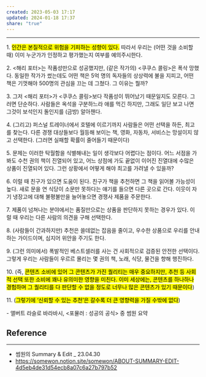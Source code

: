 ```yaml
---
created: 2023-05-03 17:17
updated: 2024-01-18 17:37
share: "true"
---
```


---

1\. <mark class="hltr-red">인간은 본질적으로 위험을 기피하는 성향이 있다.</mark> 따라서 우리는 (어떤 것을 소비할 때) 이미 누군가가 인정하고 평가했는지 여부를 예의주시한다.

2\. <해리 포터>는 작품성만으로 성공했지만, (같은 작가의) <쿠쿠스 콜링>은 폭삭 망했다. 동일한 작가가 썼는데도 어떤 책은 5억 명의 독자들의 상상력에 불을 지피고, 어떤 책은 기껏해야 500명의 관심을 끄는 데 그쳤다. 그 이유는 뭘까?

3\. 그저 <해리 포터>가 <쿠쿠스 콜링>보다 작품성이 뛰어났기 때문일지도 모른다. 그러면 단순하다. 사람들은 옥석을 구분하느라 애를 먹긴 하지만, 그래도 일단 보고 나면 그것이 보석인지 돌인지를 (금방) 알아챈다.

4\. (그리고) 퍼스널 트레이너에서 호텔에 이르기까지 사람들은 어떤 선택을 하든, 최고를 찾는다. 다른 경쟁 대상들보다 월등해 보이는 책, 영화, 자동차, 서비스는 망설이지 않고 선택한다. (그러면 실패할 확률이 줄어들기 때문이다)

5\. 문제는 이러한 탁월함을 식별해내는 일이 생각보다 어렵다는 점이다. 어느 서점을 가봐도 수천 권의 책이 진열되어 있고, 어느 상점에 가도 끝없이 이어진 진열대에 수많은 상품이 진열되어 있다. 그런 상황에서 어떻게 해야 최고를 가려낼 수 있을까?

6\. 이럴 때 친구가 있으면 도움이 된다. 친구가 책을 추천하면 그 책을 읽어볼 가능성이 높다. 새로 문을 연 식당이 소문만 못하다는 얘기를 들으면 다른 곳으로 간다. 이웃이 자기 냉장고에 대해 불평불만을 늘어놓으면 경쟁사 제품을 주문한다.

7\. 제품이 넘쳐나는 분야에서는 품질만으로는 상품을 판단하지 못하는 경우가 있다. 이럴 때 우리는 다른 사람의 의견을 구해 선택한다.

8\. (사람들이 간과하지만) 추천은 쓸데없는 잡음을 줄이고, 우수한 상품으로 우리를 안내하는 가이드이며, 심지어 위안을 주기도 한다.

9\. (그런 의미에서) 폭발적인 베스트셀러를 사는 건 사회적으로 검증된 안전한 선택이다. 그렇게 우리는 사람들이 우르르 몰리는 몇 권의 책, 노래, 식당, 물건을 향해 행진하다.

10\. (즉, <mark class="hltr-red">콘텐츠 소비에 있어 그 콘텐츠가 가진 퀄리티는 매우 중요하지만, 추천 등 사회적 선택 또한 소비에 꽤나 유의미한 영향을 미친다. 이미 세상에는, 콘텐츠를 하나하나 경험하며 그 퀄리티를 다 판단할 수 없을 정도로 너무나 많은 콘텐츠가 있기 때문이다</mark>)

11\. (<mark class="hltr-red">그렇기에 ‘신뢰할 수 있는 추천’은 갈수록 더 큰 영향력을 가질 수밖에 없다</mark>)

\- 앨버트 라슬로 바라바시, <포뮬러 : 성공의 공식> 중 썸원 요약





## Reference
---
- 썸원의 Summary & Edit _ 23.04.30
- https://somewon.notion.site/somewon/ABOUT-SUMMARY-EDIT-4d5eb4de31d54ecb8a07c6a27b797b52